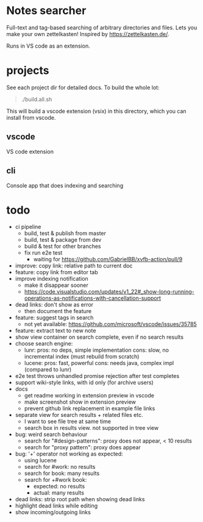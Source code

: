 # Notes searcher

Full-text and tag-based searching of arbitrary directories and files.
Lets you make your own zettelkasten! Inspired by https://zettelkasten.de/.

Runs in VS code as an extension.


# projects

See each project dir for detailed docs. To build the whole lot:

> ./build.all.sh

This will build a vscode extension (vsix) in this directory, which
you can install from vscode.

## vscode

VS code extension

## cli

Console app that does indexing and searching


# todo
- ci pipeline
  - build, test & publish from master
  - build, test & package from dev
  - build & test for other branches
  - fix run e2e test
    - waiting for https://github.com/GabrielBB/xvfb-action/pull/9
- improve: copy link: relative path to current doc
- feature: copy link from editor tab
- improve indexing notification
    - make it disappear sooner
    - https://code.visualstudio.com/updates/v1_22#_show-long-running-operations-as-notifications-with-cancellation-support
- dead links: don't show as error
    - then document the feature
- feature: suggest tags in search
    - not yet available: https://github.com/microsoft/vscode/issues/35785
- feature: extract text to new note
- show view container on search complete, even if no search results
- choose search engine:
    - lunr:   pros: no deps, simple implementation
              cons: slow, no incremental index (must rebuild from scratch)
    - lucene: pros: fast, powerful
              cons: needs java, complex impl (compared to lunr)
- e2e test throws unhandled promise rejection after test completes
- support wiki-style links, with id only (for archive users)
- docs
    - get readme working in extension preview in vscode
    - make screenshot show in extension preview
    - prevent github link replacement in example file links
- separate view for search results + related files etc.
    - I want to see file tree at same time
    - search box in results view. not supported in tree view
- bug: weird search behaviour
    - search for "#design-patterns": proxy does not appear, < 10 results
    - search for "proxy pattern": proxy does appear
- bug: '+' operator not working as expected:
    - using lucene
    - search for #work: no results
    - search for book: many results
    - search for +#work book:
        - expected: no results
        - actual:   many results
- dead links: strip root path when showing dead links
- highlight dead links while editing
- show incoming/outgoing links
